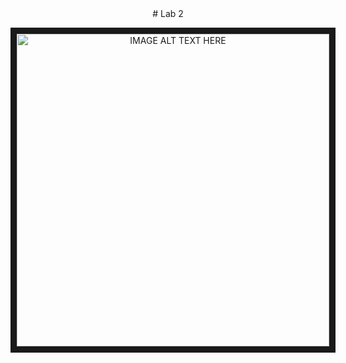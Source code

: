 <div align="center">
# Lab 2

<a href="http://www.youtube.com/watch?feature=player_embedded&v=4ckNqB7tOfc
" target="_blank"><img src="http://img.youtube.com/vi/4ckNqB7tOfc/0.jpg" 
alt="IMAGE ALT TEXT HERE" width="500" height="500" border="10" /></a>

</div>
